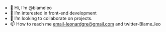 - 👋 Hi, I’m @blameleo
- 👀 I’m interested in front-end development
- 💞️ I’m looking to collaborate on projects.
- 📫 How to reach me email-leonardgre@gmail.com and twitter-Blame_leo

<!---
blameleo/blameleo is a ✨ special ✨ repository because its `README.md` (this file) appears on your GitHub profile.
You can click the Preview link to take a look at your changes.
--->
